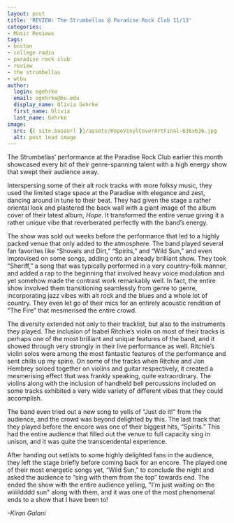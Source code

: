 ```yaml
---
layout: post
title: 'REVIEW: The Strumbellas @ Paradise Rock Club 11/13'
categories:
- Music Reviews
tags:
- boston
- college radio
- paradise rock club
- review
- the strumbellas
- wtbu
author:
  login: ogehrke
  email: ogehrke@bu.edu
  display_name: Olivia Gehrke
  first_name: Olivia
  last_name: Gehrke
image:
  src: {{ site.baseurl }}/assets/HopeVinylCoverArtFinal-636x636.jpg
  alt: post lead image
---
```


The Strumbellas’ performance at the Paradise Rock Club earlier this month showcased every bit of their genre-spanning talent with a high energy show that swept their audience away.

Interspersing some of their alt rock tracks with more folksy music, they used the limited stage space at the Paradise with elegance and zest, dancing around in tune to their beat. They had given the stage a rather oriental look and plastered the back wall with a giant image of the album cover of their latest album, _Hope_. It transformed the entire venue giving it a rather unique vibe that reverberated perfectly with the band’s energy.

The show was sold out weeks before the performance that led to a highly packed venue that only added to the atmosphere. The band played several fan favorites like “Shovels and Dirt,” “Spirits,” and “Wild Sun,” and even improvised on some songs, adding onto an already brilliant show. They took “Sheriff,” a song that was typically performed in a very country-folk manner, and added a rap to the beginning that involved heavy voice modulation and yet somehow made the contrast work remarkably well. In fact, the entire show involved them transitioning seamlessly from genre to genre, incorporating jazz vibes with alt rock and the blues and a whole lot of country. They even let go of their mics for an entirely acoustic rendition of “The Fire” that mesmerised the entire crowd.

The diversity extended not only to their tracklist, but also to the instruments they played. The inclusion of Isabel Ritchie’s violin on most of their tracks is perhaps one of the most brilliant and unique features of the band, and it showed through very strongly in their live performance as well. Ritchie’s violin solos were among the most fantastic features of the performance and sent chills up my spine. On some of the tracks when Ritchie and Jon Hembrey soloed together on violins and guitar respectively, it created a mesmerising effect that was frankly speaking, quite extraordinary. The violins along with the inclusion of handheld bell percussions included on some tracks exhibited a very wide variety of different vibes that they could accomplish.  

The band even tried out a new song to yells of “Just do it!” from the audience, and the crowd was beyond delighted by this. The last track that they played before the encore was one of their biggest hits, “Spirits.” This had the entire audience that filled out the venue to full capacity sing in unison, and it was quite the transcendental experience.  
  
After handing out setlists to some highly delighted fans in the audience, they left the stage briefly before coming back for an encore. The played one of their most energetic songs yet, “Wild Sun,” to conclude the night and asked the audience to “sing with them from the top” towards end. The ended the show with the entire audience yelling, "I'm just waiting on the wiiiildddd sun" along with them, and it was one of the most phenomenal ends to a show that I have been to!

_\-Kiran Galani_